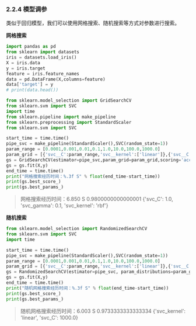 ### 2.2.4 模型调参

类似于回归模型，我们可以使用网格搜索、随机搜索等方式对参数进行搜索。

**网格搜索**

```python
import pandas as pd
from sklearn import datasets
iris = datasets.load_iris()
X = iris.data
y = iris.target
feature = iris.feature_names
data = pd.DataFrame(X,columns=feature)
data['target'] = y
# print(data.head())

from sklearn.model_selection import GridSearchCV
from sklearn.svm import SVC
import time
from sklearn.pipeline import make_pipeline
from sklearn.preprocessing import StandardScaler
from sklearn.svm import SVC

start_time = time.time()
pipe_svc = make_pipeline(StandardScaler(),SVC(random_state=1))
param_range = [0.0001,0.001,0.01,0.1,1.0,10.0,100.0,1000.0]
param_grid = [{'svc__C':param_range,'svc__kernel':['linear']},{'svc__C':param_range,'svc__gamma':param_range,'svc__kernel':['rbf']}]
gs = GridSearchCV(estimator=pipe_svc,param_grid=param_grid,scoring='accuracy',cv=10,n_jobs=-1)
gs = gs.fit(X,y)
end_time = time.time()
print("网格搜索经历时间：%.3f S" % float(end_time-start_time))
print(gs.best_score_)
print(gs.best_params_)
```

> 网格搜索经历时间：6.850 S
> 0.9800000000000001
> {'svc_C': 1.0, 'svc_gamma': 0.1, 'svc_kernel': 'rbf'}

**随机搜索**

```python
from sklearn.model_selection import RandomizedSearchCV
from sklearn.svm import SVC
import time

start_time = time.time()
pipe_svc = make_pipeline(StandardScaler(),SVC(random_state=1))
param_range = [0.0001,0.001,0.01,0.1,1.0,10.0,100.0,1000.0]
param_grid = [{'svc__C':param_range,'svc__kernel':['linear']},{'svc__C':param_range,'svc__gamma':param_range,'svc__kernel':['rbf']}]
gs = RandomizedSearchCV(estimator=pipe_svc, param_distributions=param_grid,scoring='accuracy',cv=10,n_jobs=-1)
gs = gs.fit(X,y)
end_time = time.time()
print("随机网格搜索经历时间：%.3f S" % float(end_time-start_time))
print(gs.best_score_)
print(gs.best_params_)
```

> 随机网格搜索经历时间：6.003 S
> 0.9733333333333334
> {'svc_kernel': 'linear', 'svc_C': 1000.0}